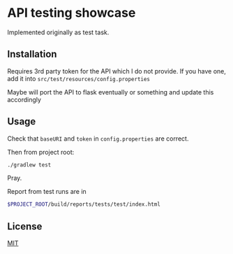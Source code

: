 # API testing showcase

Implemented originally as test task.

## Installation

Requires 3rd party token for the API which I do not provide. If you have one, add it into `src/test/resources/config.properties`

Maybe will port the API to flask eventually or something and update this accordingly

## Usage
Check that `baseURI` and `token` in `config.properties` are correct. 

Then from project root:

```bash
./gradlew test
```
Pray.

Report from test runs are in 

```bash
$PROJECT_ROOT/build/reports/tests/test/index.html
```

## License
[MIT](https://choosealicense.com/licenses/mit/)
